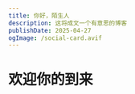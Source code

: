 ```yaml
---
title: 你好，陌生人
description: 这将成文一个有意思的博客
publishDate: 2025-04-27
ogImage: /social-card.avif
---
```

# 欢迎你的到来
